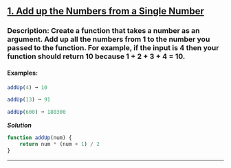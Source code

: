 ## [1. Add up the Numbers from a Single Number](https://edabit.com/challenge/4gzDuDkompAqujpRi)
### Description: Create a function that takes a number as an argument. Add up all the numbers from 1 to the number you passed to the function. For example, if the input is 4 then your function should return 10 because 1 + 2 + 3 + 4 = 10.

#### Examples:
```js
addUp(4) ➞ 10

addUp(13) ➞ 91

addUp(600) ➞ 180300
```
***Solution***
```js
function addUp(num) {
	return num * (num + 1) / 2
}
```
---
